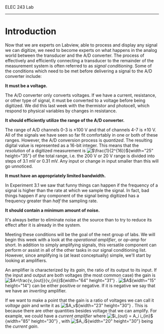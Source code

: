 ELEC 243 Lab

------------------------------------------------------------------------

Introduction
============

Now that we are experts on Labview, able to process and display any
signal we can digitize, we need to become experts on what happens in the
analog world between the transducer and the A/D converter. The process
of effectively and efficiently connecting a transducer to the remainder
of the measurement system is often referred to as *signal conditioning*.
Some of the conditions which need to be met before delivering a signal
to the A/D converter include:

**It must be a voltage.**

The A/D converter only converts voltages. If we have a current,
resistance, or other type of signal, it must be converted to a voltage
before being digitized. We did this last week with the thermistor and
photocell, which respond to physical variables by changes in resistance.

**It should efficiently utilize the range of the A/D converter.**

The range of A/D channels 0-3 is ±100 V and that of channels 4-7 is
±10 V. All of the signals we have seen so far fit comfortably in one or
both of these ranges. However, the A/D conversion process is
*quantized*. The resulting digital value is represented as a 16-bit
integer. This means that the *resolution* of a digitized measurement is
![\$\\frac{1}{2\^{16}}\$](img43.png){width="25" height="35"} of the
total range, i.e. the 200 V or 20 V range is divided into steps of
3.1 mV or 0.31 mV. Any input or change in input smaller than this will
go unnoticed.

**It must have an appropriately limited bandwidth.**

In Experiment 3.1 we saw that funny things can happen if the frequency
of a signal is higher than the rate at which we sample the signal. In
fact, bad things happen if any component of the signal being digitized
has a frequency greater than *half* the sampling rate.

**It should contain a minimum amount of noise.**

It's always better to eliminate noise at the source than to try to
reduce its effect after it is already in the system.

Meeting these conditions will be the goal of the next group of labs. We
will begin this week with a look at the *operational amplifier*, or
*op-amp* for short. In addition to simply amplifying signals, this
versatile component can perform or assist in all of the other tasks in
our signal conditioning list. However, since amplifying is (at least
conceptually) simple, we'll start by looking at amplifiers.

An amplifier is characterized by its *gain*, the ratio of its output to
its input. If the input and output are both voltages (the most common
case) the gain is
![\$A=\\frac{v\_{out}}{v\_{in}}\$](img44.png){width="64" height="31"} .
![\$A\$](img26.png){width="15" height="14"} can be either positive or
negative. If it is negative we say that we have an *inverting*
amplifier.

If we want to make a point that the gain is a ratio of voltages we can
call it *voltage gain* and write it as ![\$A\_v\$](img45.png){width="23"
height="30"} . This is because there are other quantities besides
voltage that we can amplify. For example, we could have a *current
amplifier* where ![\$i\_{out} = A\_i i\_{in}\$](img46.png){width="85"
height="30"} , with ![\$A\_i\$](img47.png){width="20" height="30"} being
the *current gain*.

